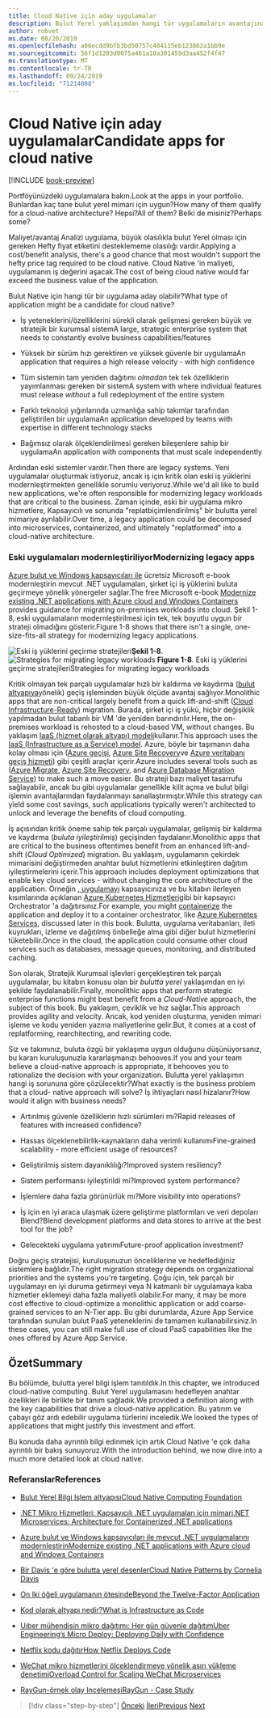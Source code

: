 ```yaml
---
title: Cloud Native için aday uygulamalar
description: Bulut Yerel yaklaşımdan hangi tür uygulamaların avantajına yarar olduğunu öğrenin
author: robvet
ms.date: 08/20/2019
ms.openlocfilehash: a06ecdd9bfb3bd50757c484115eb123862a1bb9e
ms.sourcegitcommit: 56f1d1203d0075a461a10a301459d3aa452f4f47
ms.translationtype: MT
ms.contentlocale: tr-TR
ms.lasthandoff: 09/24/2019
ms.locfileid: "71214008"
---
```

# <a name="candidate-apps-for-cloud-native"></a><span data-ttu-id="96286-103">Cloud Native için aday uygulamalar</span><span class="sxs-lookup"><span data-stu-id="96286-103">Candidate apps for cloud native</span></span>

[!INCLUDE [book-preview](../../../includes/book-preview.md)]

<span data-ttu-id="96286-104">Portföyünüzdeki uygulamalara bakın.</span><span class="sxs-lookup"><span data-stu-id="96286-104">Look at the apps in your portfolio.</span></span> <span data-ttu-id="96286-105">Bunlardan kaç tane bulut yerel mimari için uygun?</span><span class="sxs-lookup"><span data-stu-id="96286-105">How many of them qualify for a cloud-native architecture?</span></span> <span data-ttu-id="96286-106">Hepsi?</span><span class="sxs-lookup"><span data-stu-id="96286-106">All of them?</span></span> <span data-ttu-id="96286-107">Belki de misiniz?</span><span class="sxs-lookup"><span data-stu-id="96286-107">Perhaps some?</span></span>

<span data-ttu-id="96286-108">Maliyet/avantaj Analizi uygulama, büyük olasılıkla bulut Yerel olması için gereken Hefty fiyat etiketini desteklememe olasılığı vardır.</span><span class="sxs-lookup"><span data-stu-id="96286-108">Applying a cost/benefit analysis, there's a good chance that most wouldn't support the hefty price tag required to be cloud native.</span></span> <span data-ttu-id="96286-109">Cloud Native 'in maliyeti, uygulamanın iş değerini aşacak.</span><span class="sxs-lookup"><span data-stu-id="96286-109">The cost of being cloud native would far exceed the business value of the application.</span></span>

<span data-ttu-id="96286-110">Bulut Native için hangi tür bir uygulama aday olabilir?</span><span class="sxs-lookup"><span data-stu-id="96286-110">What type of application might be a candidate for cloud native?</span></span>

- <span data-ttu-id="96286-111">İş yeteneklerini/özelliklerini sürekli olarak gelişmesi gereken büyük ve stratejik bir kurumsal sistem</span><span class="sxs-lookup"><span data-stu-id="96286-111">A large, strategic enterprise system that needs to constantly evolve business capabilities/features</span></span>

- <span data-ttu-id="96286-112">Yüksek bir sürüm hızı gerektiren ve yüksek güvenle bir uygulama</span><span class="sxs-lookup"><span data-stu-id="96286-112">An application that requires a high release velocity - with high confidence</span></span>

- <span data-ttu-id="96286-113">Tüm sistemin tam yeniden dağıtımı *olmadan* tek tek özelliklerin yayımlanması gereken bir sistem</span><span class="sxs-lookup"><span data-stu-id="96286-113">A system with where individual features must release *without* a full redeployment of the entire system</span></span>

- <span data-ttu-id="96286-114">Farklı teknoloji yığınlarında uzmanlığa sahip takımlar tarafından geliştirilen bir uygulama</span><span class="sxs-lookup"><span data-stu-id="96286-114">An application developed by teams with expertise in different technology stacks</span></span>

- <span data-ttu-id="96286-115">Bağımsız olarak ölçeklendirilmesi gereken bileşenlere sahip bir uygulama</span><span class="sxs-lookup"><span data-stu-id="96286-115">An application with components that must scale independently</span></span>

<span data-ttu-id="96286-116">Ardından eski sistemler vardır.</span><span class="sxs-lookup"><span data-stu-id="96286-116">Then there are legacy systems.</span></span> <span data-ttu-id="96286-117">Yeni uygulamalar oluşturmak istiyoruz, ancak iş için kritik olan eski iş yüklerini modernleştirmekten genellikle sorumlu veriyoruz.</span><span class="sxs-lookup"><span data-stu-id="96286-117">While we'd all like to build new applications, we're often responsible for modernizing legacy workloads that are critical to the business.</span></span> <span data-ttu-id="96286-118">Zaman içinde, eski bir uygulama mikro hizmetlere, Kapsayıcılı ve sonunda "replatbiçimlendirilmiş" bir bulutta yerel mimariye ayrılabilir.</span><span class="sxs-lookup"><span data-stu-id="96286-118">Over time, a legacy application could be decomposed into microservices, containerized, and ultimately "replatformed" into a cloud-native architecture.</span></span>  

### <a name="modernizing-legacy-apps"></a><span data-ttu-id="96286-119">Eski uygulamaları modernleştiriliyor</span><span class="sxs-lookup"><span data-stu-id="96286-119">Modernizing legacy apps</span></span>

<span data-ttu-id="96286-120">[Azure bulut ve Windows kapsayıcıları ile](https://dotnet.microsoft.com/download/thank-you/modernizing-existing-net-apps-ebook) ücretsiz Microsoft e-book modernleştirin mevcut .NET uygulamaları, şirket içi iş yüklerini buluta geçirmeye yönelik yönergeler sağlar.</span><span class="sxs-lookup"><span data-stu-id="96286-120">The free Microsoft e-book [Modernize existing .NET applications with Azure cloud and Windows Containers](https://dotnet.microsoft.com/download/thank-you/modernizing-existing-net-apps-ebook) provides guidance for migrating on-premises workloads into cloud.</span></span> <span data-ttu-id="96286-121">Şekil 1-8, eski uygulamaların modernleştirilmesi için tek, tek boyutlu uygun bir strateji olmadığını gösterir.</span><span class="sxs-lookup"><span data-stu-id="96286-121">Figure 1-8 shows that there isn't a single, one-size-fits-all strategy for modernizing legacy applications.</span></span>

<span data-ttu-id="96286-122">![Eski iş yüklerini](./media/strategies-for-migrating-legacy-workloads.png)
geçirme stratejileri**Şekil 1-8**.</span><span class="sxs-lookup"><span data-stu-id="96286-122">![Strategies for migrating legacy workloads](./media/strategies-for-migrating-legacy-workloads.png)
**Figure 1-8**.</span></span> <span data-ttu-id="96286-123">Eski iş yüklerini geçirme stratejileri</span><span class="sxs-lookup"><span data-stu-id="96286-123">Strategies for migrating legacy workloads</span></span>

<span data-ttu-id="96286-124">Kritik olmayan tek parçalı uygulamalar hızlı bir kaldırma ve kaydırma ([bulut altyapıya](https://docs.microsoft.com/dotnet/standard/modernize-with-azure-and-containers/lift-and-shift-existing-apps-azure-iaas)yönelik) geçiş işleminden büyük ölçüde avantaj sağlıyor.</span><span class="sxs-lookup"><span data-stu-id="96286-124">Monolithic apps that are non-critical largely benefit from a quick lift-and-shift ([Cloud Infrastructure-Ready](https://docs.microsoft.com/dotnet/standard/modernize-with-azure-and-containers/lift-and-shift-existing-apps-azure-iaas)) migration.</span></span> <span data-ttu-id="96286-125">Burada, şirket içi iş yükü, hiçbir değişiklik yapılmadan bulut tabanlı bir VM 'de yeniden barındırılır.</span><span class="sxs-lookup"><span data-stu-id="96286-125">Here, the on-premises workload is rehosted to a cloud-based VM, without changes.</span></span> <span data-ttu-id="96286-126">Bu yaklaşım [IaaS (hizmet olarak altyapı) modeli](https://azure.microsoft.com/overview/what-is-iaas/)kullanır.</span><span class="sxs-lookup"><span data-stu-id="96286-126">This approach uses the [IaaS (Infrastructure as a Service) model](https://azure.microsoft.com/overview/what-is-iaas/).</span></span> <span data-ttu-id="96286-127">Azure, böyle bir taşımanın daha kolay olması için ([Azure geçişi](https://aka.ms/azuremigrate), [Azure Site Recovery](https://azure.microsoft.com/services/site-recovery/)ve [Azure veritabanı geçiş hizmeti](https://azure.microsoft.com/campaigns/database-migration/)) gibi çeşitli araçlar içerir.</span><span class="sxs-lookup"><span data-stu-id="96286-127">Azure includes several tools such as ([Azure Migrate](https://aka.ms/azuremigrate), [Azure Site Recovery](https://azure.microsoft.com/services/site-recovery/), and [Azure Database Migration Service](https://azure.microsoft.com/campaigns/database-migration/)) to make such a move easier.</span></span> <span data-ttu-id="96286-128">Bu strateji bazı maliyet tasarrufu sağlayabilir, ancak bu gibi uygulamalar genellikle kilit açma ve bulut bilgi işlemin avantajlarından faydalanmayı sanallaştırmıştır.</span><span class="sxs-lookup"><span data-stu-id="96286-128">While this strategy can yield some cost savings, such applications typically weren't architected to unlock and leverage the benefits of cloud computing.</span></span> 

<span data-ttu-id="96286-129">İş açısından kritik öneme sahip tek parçalı uygulamalar, gelişmiş bir kaldırma ve kaydırma (*buluta iyileştirilmiş*) geçişinden faydalanır.</span><span class="sxs-lookup"><span data-stu-id="96286-129">Monolithic apps that are critical to the business oftentimes benefit from an enhanced lift-and-shift (*Cloud Optimized*) migration.</span></span> <span data-ttu-id="96286-130">Bu yaklaşım, uygulamanın çekirdek mimarisini değiştirmeden anahtar bulut hizmetlerini etkinleştiren dağıtım iyileştirmelerini içerir.</span><span class="sxs-lookup"><span data-stu-id="96286-130">This approach includes deployment optimizations that enable key cloud services - without changing the core architecture of the application.</span></span> <span data-ttu-id="96286-131">Örneğin [, uygulamayı](https://docs.microsoft.com/virtualization/windowscontainers/about/) kapsayıcınıza ve bu kitabın ilerleyen kısımlarında açıklanan [Azure Kubernetes Hizmetleri](https://azure.microsoft.com/services/kubernetes-service/)gibi bir kapsayıcı Orchestrator 'a dağıtırsınız.</span><span class="sxs-lookup"><span data-stu-id="96286-131">For example, you might [containerize](https://docs.microsoft.com/virtualization/windowscontainers/about/) the application and deploy it to a container orchestrator, like [Azure Kubernetes Services](https://azure.microsoft.com/services/kubernetes-service/), discussed later in this book.</span></span> <span data-ttu-id="96286-132">Bulutta, uygulama veritabanları, ileti kuyrukları, izleme ve dağıtılmış önbelleğe alma gibi diğer bulut hizmetlerini tüketebilir.</span><span class="sxs-lookup"><span data-stu-id="96286-132">Once in the cloud, the application could consume other cloud services such as databases, message queues, monitoring, and distributed caching.</span></span>

<span data-ttu-id="96286-133">Son olarak, Stratejik Kurumsal işlevleri gerçekleştiren tek parçalı uygulamalar, bu kitabın konusu olan bir *bulutta yerel* yaklaşımdan en iyi şekilde faydalanabilir.</span><span class="sxs-lookup"><span data-stu-id="96286-133">Finally, monolithic apps that perform strategic enterprise functions might best benefit from a *Cloud-Native* approach, the subject of this book.</span></span> <span data-ttu-id="96286-134">Bu yaklaşım, çeviklik ve hız sağlar.</span><span class="sxs-lookup"><span data-stu-id="96286-134">This approach provides agility and velocity.</span></span> <span data-ttu-id="96286-135">Ancak, kod yeniden oluşturma, yeniden mimari işleme ve kodu yeniden yazma maliyetlerine gelir.</span><span class="sxs-lookup"><span data-stu-id="96286-135">But, it comes at a cost of replatforming, rearchitecting, and rewriting code.</span></span>

<span data-ttu-id="96286-136">Siz ve takımınız, buluta özgü bir yaklaşıma uygun olduğunu düşünüyorsanız, bu kararı kuruluşunuzla kararlaşmanızı behooves.</span><span class="sxs-lookup"><span data-stu-id="96286-136">If you and your team believe a cloud-native approach is appropriate, it behooves you to rationalize the decision with your organization.</span></span> <span data-ttu-id="96286-137">Bulutta yerel yaklaşımın hangi iş sorununa göre çözülecektir?</span><span class="sxs-lookup"><span data-stu-id="96286-137">What exactly is the business problem that a cloud- native approach will solve?</span></span> <span data-ttu-id="96286-138">İş ihtiyaçları nasıl hizalanır?</span><span class="sxs-lookup"><span data-stu-id="96286-138">How would it align with business needs?</span></span>

- <span data-ttu-id="96286-139">Artırılmış güvenle özelliklerin hızlı sürümleri mı?</span><span class="sxs-lookup"><span data-stu-id="96286-139">Rapid releases of features with increased confidence?</span></span>

- <span data-ttu-id="96286-140">Hassas ölçeklenebilirlik-kaynakların daha verimli kullanımı</span><span class="sxs-lookup"><span data-stu-id="96286-140">Fine-grained scalability - more efficient usage of resources?</span></span>

- <span data-ttu-id="96286-141">Geliştirilmiş sistem dayanıklılığı?</span><span class="sxs-lookup"><span data-stu-id="96286-141">Improved system resiliency?</span></span>

- <span data-ttu-id="96286-142">Sistem performansı iyileştirildi mi?</span><span class="sxs-lookup"><span data-stu-id="96286-142">Improved system performance?</span></span>

- <span data-ttu-id="96286-143">İşlemlere daha fazla görünürlük mı?</span><span class="sxs-lookup"><span data-stu-id="96286-143">More visibility into operations?</span></span>

- <span data-ttu-id="96286-144">İş için en iyi araca ulaşmak üzere geliştirme platformları ve veri depoları Blend?</span><span class="sxs-lookup"><span data-stu-id="96286-144">Blend development platforms and data stores to arrive at the best tool for the job?</span></span>

- <span data-ttu-id="96286-145">Gelecekteki uygulama yatırımı</span><span class="sxs-lookup"><span data-stu-id="96286-145">Future-proof application investment?</span></span>

<span data-ttu-id="96286-146">Doğru geçiş stratejisi, kuruluşunuzun önceliklerine ve hedeflediğiniz sistemlere bağlıdır.</span><span class="sxs-lookup"><span data-stu-id="96286-146">The right migration strategy depends on organizational priorities and the systems you're targeting.</span></span> <span data-ttu-id="96286-147">Çoğu için, tek parçalı bir uygulamayı en iyi duruma getirmeyi veya N katmanlı bir uygulamaya kaba hizmetler eklemeyi daha fazla maliyetli olabilir.</span><span class="sxs-lookup"><span data-stu-id="96286-147">For many, it may be more cost effective to cloud-optimize a monolithic application or add coarse-grained services to an N-Tier app.</span></span> <span data-ttu-id="96286-148">Bu gibi durumlarda, Azure App Service tarafından sunulan bulut PaaS yeteneklerini de tamamen kullanabilirsiniz.</span><span class="sxs-lookup"><span data-stu-id="96286-148">In these cases, you can still make full use of cloud PaaS capabilities like the ones offered by Azure App Service.</span></span>

## <a name="summary"></a><span data-ttu-id="96286-149">Özet</span><span class="sxs-lookup"><span data-stu-id="96286-149">Summary</span></span>

<span data-ttu-id="96286-150">Bu bölümde, bulutta yerel bilgi işlem tanıtıldık.</span><span class="sxs-lookup"><span data-stu-id="96286-150">In this chapter, we introduced cloud-native computing.</span></span> <span data-ttu-id="96286-151">Bulut Yerel uygulamasını hedefleyen anahtar özellikleri ile birlikte bir tanım sağladık.</span><span class="sxs-lookup"><span data-stu-id="96286-151">We provided a definition along with the key capabilities that drive a cloud-native application.</span></span> <span data-ttu-id="96286-152">Bu yatırım ve çabayı göz ardı edebilir uygulama türlerini inceledik.</span><span class="sxs-lookup"><span data-stu-id="96286-152">We looked the types of applications that might justify this investment and effort.</span></span>

<span data-ttu-id="96286-153">Bu konuda daha ayrıntılı bilgi edinmek için artık Cloud Native 'e çok daha ayrıntılı bir bakış sunuyoruz.</span><span class="sxs-lookup"><span data-stu-id="96286-153">With the introduction behind, we now dive into a much more detailed look at cloud native.</span></span>

### <a name="references"></a><span data-ttu-id="96286-154">Referanslar</span><span class="sxs-lookup"><span data-stu-id="96286-154">References</span></span>

- [<span data-ttu-id="96286-155">Bulut Yerel Bilgi Işlem altyapısı</span><span class="sxs-lookup"><span data-stu-id="96286-155">Cloud Native Computing Foundation</span></span>](https://www.cncf.io/)

- [<span data-ttu-id="96286-156">.NET Mikro Hizmetleri: Kapsayıcılı .NET uygulamaları için mimari</span><span class="sxs-lookup"><span data-stu-id="96286-156">.NET Microservices: Architecture for Containerized .NET applications</span></span>](https://dotnet.microsoft.com/download/thank-you/microservices-architecture-ebook)

- [<span data-ttu-id="96286-157">Azure bulut ve Windows kapsayıcıları ile mevcut .NET uygulamalarını modernleştirin</span><span class="sxs-lookup"><span data-stu-id="96286-157">Modernize existing .NET applications with Azure cloud and Windows Containers</span></span>](https://dotnet.microsoft.com/download/thank-you/modernizing-existing-net-apps-ebook)

- [<span data-ttu-id="96286-158">Bir Davis 'e göre bulutta yerel desenler</span><span class="sxs-lookup"><span data-stu-id="96286-158">Cloud Native Patterns by Cornelia Davis</span></span>](https://www.manning.com/books/cloud-native-patterns)

- [<span data-ttu-id="96286-159">On Iki öğeli uygulamanın ötesinde</span><span class="sxs-lookup"><span data-stu-id="96286-159">Beyond the Twelve-Factor Application</span></span>](https://content.pivotal.io/blog/beyond-the-twelve-factor-app)

- [<span data-ttu-id="96286-160">Kod olarak altyapı nedir?</span><span class="sxs-lookup"><span data-stu-id="96286-160">What is Infrastructure as Code</span></span>](https://docs.microsoft.com/azure/devops/learn/what-is-infrastructure-as-code)

- [<span data-ttu-id="96286-161">Uıber mühendisin mikro dağıtımı: Her gün güvenle dağıtım</span><span class="sxs-lookup"><span data-stu-id="96286-161">Uber Engineering’s Micro Deploy: Deploying Daily with Confidence</span></span>](https://eng.uber.com/micro-deploy/)

- [<span data-ttu-id="96286-162">Netflix kodu dağıtır</span><span class="sxs-lookup"><span data-stu-id="96286-162">How Netflix Deploys Code</span></span>](https://www.infoq.com/news/2013/06/netflix/)

- [<span data-ttu-id="96286-163">WeChat mikro hizmetlerini ölçeklendirmeye yönelik aşırı yükleme denetimi</span><span class="sxs-lookup"><span data-stu-id="96286-163">Overload Control for Scaling WeChat Microservices</span></span>](https://www.cs.columbia.edu/~ruigu/papers/socc18-final100.pdf)

- [<span data-ttu-id="96286-164">RayGun-örnek olay Incelemesi</span><span class="sxs-lookup"><span data-stu-id="96286-164">RayGun - Case Study</span></span>](https://raygun.com/case-study/ovation)

>[!div class="step-by-step"]
><span data-ttu-id="96286-165">[Önceki](definition.md)
>[İleri](introduce-eshoponcontainers-reference-app.md)</span><span class="sxs-lookup"><span data-stu-id="96286-165">[Previous](definition.md)
[Next](introduce-eshoponcontainers-reference-app.md)</span></span>

